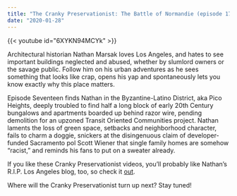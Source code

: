 ```yaml
---
title: "The Cranky Preservationist: The Battle of Normandie (episode 17)"
date: "2020-01-28"
---
```


{{< youtube id="6XYKN94MCYk" >}}




Architectural historian Nathan Marsak loves Los Angeles, and hates to see important buildings neglected and abused, whether by slumlord owners or the savage public. Follow him on his urban adventures as he sees something that looks like crap, opens his yap and spontaneously lets you know exactly why this place matters.  

Episode Seventeen finds Nathan in the Byzantine-Latino District, aka Pico Heights, deeply troubled to find half a long block of early 20th Century bungalows and apartments boarded up behind razor wire, pending demolition for an upzoned Transit Oriented Communities project. Nathan laments the loss of green space, setbacks and neighborhood character, fails to charm a doggie, snickers at the disingenuous claim of developer-funded Sacramento pol Scott Wiener that single family homes are somehow “racist,” and reminds his fans to put on a sweater already.

If you like these Cranky Preservationist videos, you’ll probably like Nathan’s R.I.P. Los Angeles blog, too, so check it [out](http://www.RIPLosAngeles.com).

Where will the Cranky Preservationist turn up next? Stay tuned!
